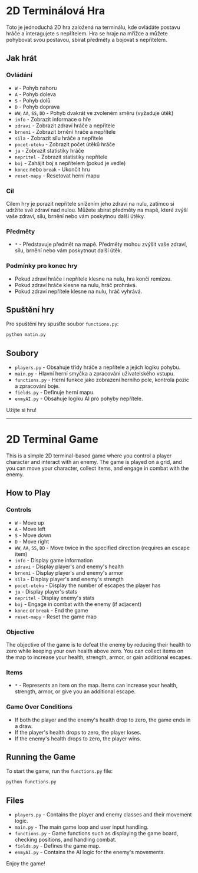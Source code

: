 # 2D Terminálová Hra

Toto je jednoduchá 2D hra založená na terminálu, kde ovládáte postavu hráče a interagujete s nepřítelem. Hra se hraje na mřížce a můžete pohybovat svou postavou, sbírat předměty a bojovat s nepřítelem.

## Jak hrát

### Ovládání

- `W` - Pohyb nahoru
- `A` - Pohyb doleva
- `S` - Pohyb dolů
- `D` - Pohyb doprava
- `WW`, `AA`, `SS`, `DD` - Pohyb dvakrát ve zvoleném směru (vyžaduje útěk)
- `info` - Zobrazit informace o hře
- `zdravi` - Zobrazit zdraví hráče a nepřítele
- `brneni` - Zobrazit brnění hráče a nepřítele
- `sila` - Zobrazit sílu hráče a nepřítele
- `pocet-uteku` - Zobrazit počet útěků hráče
- `ja` - Zobrazit statistiky hráče
- `nepritel` - Zobrazit statistiky nepřítele
- `boj` - Zahájit boj s nepřítelem (pokud je vedle)
- `konec` nebo `break` - Ukončit hru
- `reset-mapy` - Resetovat herní mapu

### Cíl

Cílem hry je porazit nepřítele snížením jeho zdraví na nulu, zatímco si udržíte své zdraví nad nulou. Můžete sbírat předměty na mapě, které zvýší vaše zdraví, sílu, brnění nebo vám poskytnou další útěky.

### Předměty

- `*` - Představuje předmět na mapě. Předměty mohou zvýšit vaše zdraví, sílu, brnění nebo vám poskytnout další útěk.

### Podmínky pro konec hry

- Pokud zdraví hráče i nepřítele klesne na nulu, hra končí remízou.
- Pokud zdraví hráče klesne na nulu, hráč prohrává.
- Pokud zdraví nepřítele klesne na nulu, hráč vyhrává.

## Spuštění hry

Pro spuštění hry spusťte soubor `functions.py`:

```sh
python matin.py
```

## Soubory

- `players.py` - Obsahuje třídy hráče a nepřítele a jejich logiku pohybu.
- `main.py` - Hlavní herní smyčka a zpracování uživatelského vstupu.
- `functions.py` - Herní funkce jako zobrazení herního pole, kontrola pozic a zpracování boje.
- `fields.py` - Definuje herní mapu.
- `enmyAI.py` - Obsahuje logiku AI pro pohyby nepřítele.

Užijte si hru!

---

# 2D Terminal Game

This is a simple 2D terminal-based game where you control a player character and interact with an enemy. The game is played on a grid, and you can move your character, collect items, and engage in combat with the enemy.

## How to Play

### Controls

- `W` - Move up
- `A` - Move left
- `S` - Move down
- `D` - Move right
- `WW`, `AA`, `SS`, `DD` - Move twice in the specified direction (requires an escape item)
- `info` - Display game information
- `zdravi` - Display player's and enemy's health
- `brneni` - Display player's and enemy's armor
- `sila` - Display player's and enemy's strength
- `pocet-uteku` - Display the number of escapes the player has
- `ja` - Display player's stats
- `nepritel` - Display enemy's stats
- `boj` - Engage in combat with the enemy (if adjacent)
- `konec` or `break` - End the game
- `reset-mapy` - Reset the game map

### Objective

The objective of the game is to defeat the enemy by reducing their health to zero while keeping your own health above zero. You can collect items on the map to increase your health, strength, armor, or gain additional escapes.

### Items

- `*` - Represents an item on the map. Items can increase your health, strength, armor, or give you an additional escape.

### Game Over Conditions

- If both the player and the enemy's health drop to zero, the game ends in a draw.
- If the player's health drops to zero, the player loses.
- If the enemy's health drops to zero, the player wins.

## Running the Game

To start the game, run the `functions.py` file:

```sh
python functions.py
```

## Files

- `players.py` - Contains the player and enemy classes and their movement logic.
- `main.py` - The main game loop and user input handling.
- `functions.py` - Game functions such as displaying the game board, checking positions, and handling combat.
- `fields.py` - Defines the game map.
- `enmyAI.py` - Contains the AI logic for the enemy's movements.

Enjoy the game!